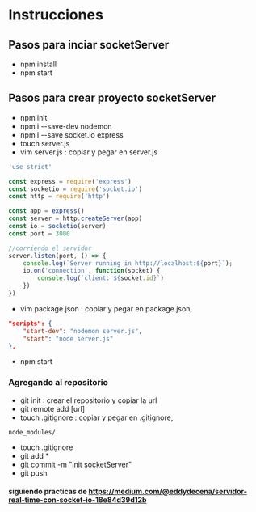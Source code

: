 # Instrucciones 

## Pasos para inciar socketServer

* npm install
* npm start

## Pasos para crear proyecto socketServer

* npm init
* npm i --save-dev nodemon 
* npm i --save socket.io express
* touch server.js
* vim server.js
:  copiar y pegar en server.js
```server.js
'use strict'

const express = require('express')
const socketio = require('socket.io')
const http = require('http')

const app = express()
const server = http.createServer(app)
const io = socketio(server)
const port = 3000

//corriendo el servidor
server.listen(port, () => {
	console.log(`Server running in http://localhost:${port}`);
	io.on('connection', function(socket) {
		console.log(`client: ${socket.id}`)
	})
})
```
* vim package.json
: copiar y pegar en package.json, 
```package.json
"scripts": {
	"start-dev": "nodemon server.js",
	"start": "node server.js"
},
```
* npm start

### Agregando al repositorio

* git init
: crear el repositorio y copiar la url
* git remote add [url]
* touch .gitignore
: copiar y pegar en .gitignore, 
```.gitignore
node_modules/
```
* touch .gitignore
* git add *
* git commit -m "init socketServer"
* git push

#### siguiendo practicas de https://medium.com/@eddydecena/servidor-real-time-con-socket-io-18e84d39d12b